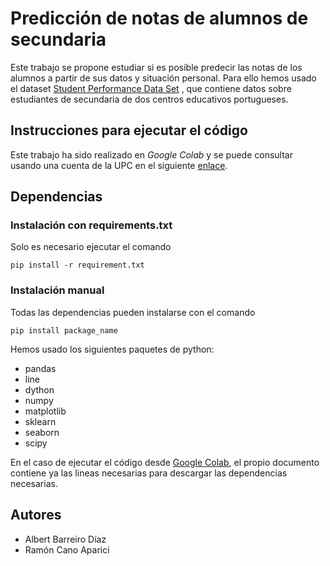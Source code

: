 # Predicción de notas de alumnos de secundaria

Este trabajo se propone estudiar si es posible predecir las notas de los alumnos a partir de sus datos y situación personal. Para ello hemos usado el dataset [Student Performance Data Set](http://archive.ics.uci.edu/ml/datasets/Student+Performance) , que contiene datos sobre estudiantes de secundaria de dos centros educativos portugueses. 

## Instrucciones para ejecutar el código
Este trabajo ha sido realizado en *Google Colab* y se puede consultar usando una cuenta de la UPC en el siguiente [enlace](https://colab.research.google.com/drive/1EjshVPEl_dRIBSuuQtNdwASZDpcER1Oa?usp=sharing).

## Dependencias
### Instalación con requirements.txt
Solo es necesario ejecutar el comando

    pip install -r requirement.txt

### Instalación manual
Todas las dependencias pueden instalarse con el comando

    pip install package_name

Hemos usado los siguientes paquetes de python:
* pandas
* line
* dython
* numpy
* matplotlib
* sklearn
* seaborn
* scipy

En el caso de ejecutar el código desde [Google Colab](https://colab.research.google.com/drive/1EjshVPEl_dRIBSuuQtNdwASZDpcER1Oa?usp=sharing), el propio documento contiene ya las lineas necesarias para descargar las dependencias necesarias.

## Autores
* Albert Barreiro Díaz
* Ramón Cano Aparici


